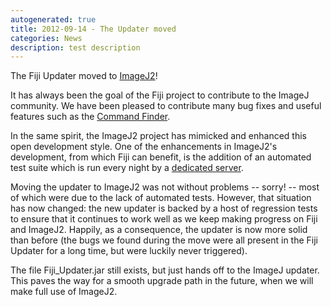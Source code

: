 ```yaml
---
autogenerated: true
title: 2012-09-14 - The Updater moved
categories: News
description: test description
---
```


The Fiji Updater moved to [ImageJ2](/software/imagej2)!

It has always been the goal of the Fiji project to contribute to the ImageJ community. We have been pleased to contribute many bug fixes and useful features such as the [Command Finder](https://imagej.net/docs/guide/146-5.html).

In the same spirit, the ImageJ2 project has mimicked and enhanced this open development style. One of the enhancements in ImageJ2's development, from which Fiji can benefit, is the addition of an automated test suite which is run every night by a [dedicated server](http://jenkins.imagej.net/).

Moving the updater to ImageJ2 was not without problems -- sorry! -- most of which were due to the lack of automated tests. However, that situation has now changed: the new updater is backed by a host of regression tests to ensure that it continues to work well as we keep making progress on Fiji and ImageJ2. Happily, as a consequence, the updater is now more solid than before (the bugs we found during the move were all present in the Fiji Updater for a long time, but were luckily never triggered).

The file Fiji\_Updater.jar still exists, but just hands off to the ImageJ updater. This paves the way for a smooth upgrade path in the future, when we will make full use of ImageJ2.


